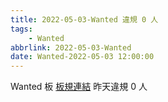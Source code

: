 ```yaml
---
title: 2022-05-03-Wanted 違規 0 人
tags:
    - Wanted
abbrlink: 2022-05-03-Wanted
date: Wanted-2022-05-03 12:00:00
---
```

Wanted 板 [板規連結](https://www.ptt.cc/bbs/Wanted/M.1608829773.A.D3B.html)
昨天違規 0 人
